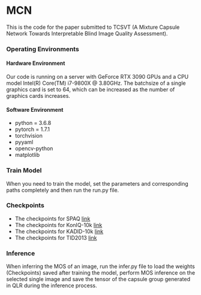 # MCN
This is the code for the paper submitted to TCSVT (A Mixture Capsule Network Towards Interpretable Blind Image Quality Assessment).
### Operating Environments
#### Hardware Environment
Our code is running on a server with GeForce RTX 3090 GPUs and a CPU model Intel(R) Core(TM) i7-9800X @ 3.80GHz. The batchsize of a single graphics card is set to 64, which can be increased as the number of graphics cards increases.
#### Software Environment
* python = 3.6.8
* pytorch = 1.7.1
* torchvision
* pyyaml
* opencv-python
* matplotlib

### Train Model
When you need to train the model, set the parameters and corresponding paths completely and then run the run.py file.

### Checkpoints
* The checkpoints for SPAQ [link](https://drive.google.com/file/d/11gmmvwYgC7o3jZGH6EBvQTH1ZUGmjsjy/view?usp=sharing)
* The checkpoints for KonIQ-10k [link](https://drive.google.com/file/d/1JHW2-MdQArGQ453TICqY0AUGLRbJDUH5/view?usp=sharing)
* The checkpoints for KADID-10k [link](https://drive.google.com/file/d/1VynYrQp-exEYn4qCTeZkcUZodryXScVy/view?usp=sharing)
* The checkpoints for TID2013 [link](https://drive.google.com/file/d/1_WbcRjad2b2A87MPyaZN0u2TZhc_GI4q/view?usp=sharing)

### Inference
When inferring the MOS of an image, run the infer.py file to load the weights (Checkpoints) saved after training the model, perform MOS inference on the selected single image and save the tensor of the capsule group generated in QLR during the inference process.

